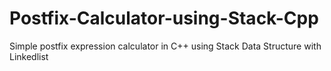 # Postfix-Calculator-using-Stack-Cpp
Simple postfix expression calculator in C++ using Stack Data Structure with Linkedlist
